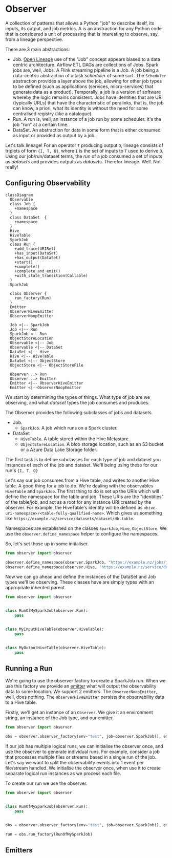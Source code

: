 # Observer

A collection of patterns that allows a Python "job" to describe itself, its inputs, its output, and job metrics. A is an
abstraction for any Python code that is considered a unit of processing that is interesting to observe, say, from a
lineage perspective.

There are 3 main abstractions:

+ Job.  [Open Lineage](https://github.com/OpenLineage/OpenLineage) use of the "Job" concept appears biased to a data
  centric architecture. Airflow ETL DAGs are collections of Jobs. Spark jobs are, well, Jobs. A Flink streaming pipeline
  is a Job. A job being a data-centric abstraction of a task _scheduler_ of some sort. The `Scheduler` abstraction
  provides a layer above the job, allowing for other job types to be defined (such as applications (services,
  micro-services) that generate data as a product). Temporally, a job is a version of software whereby the logic remains
  consistent. Jobs have identities that are URI (typically URLs) that have the characteristic of peralinks, that is, the
  job can know, a priori, what its identity is without the need for some centralised registry (like a catalogue).
+ Run. A run is, well, an instance of a job run by some scheduler. It's the job "run" at a certain time.
+ DataSet. An abstraction for data in some form that is either consumed as input or provided as output by a job.

Let's talk lineage!  For an operator `T` producing output `O`, lineage consists of triplets of form `{I, T, O}`,
where `I` is the set of inputs to `T` used to derive `O`. Using our job/run/dataset terms, the _run_ of a _job_ consumed
a set of inputs as _datasets_ and provides outputs as _datasets_. Therefor lineage. Well. Not really!

## Configuring Observability

```mermaid
classDiagram
  Observable
  class Job {
    +namespace
  }
  class DataSet  {
    +namespace
  }
  Hive
  HiveTable
  SparkJob
  class Run {
    +add_trace(URIRef)
    +has_input(DataSet)
    +has_output(DataSet)
    +start()
    +complete()
    +complete_and_emit()
    +with_state_transition(Callable)
  } 
  SparkJob
  
  class Observer {
    run_factory(Run)
  }
  Emitter 
  ObserverHiveEmitter
  ObserverNoopEmitter
  
  Job <|-- SparkJob
  Job <|-- Run
  SparkJob <-- Run
  ObjectStoreLocation
  Observable <|-- Job
  Observable <|-- DataSet
  DataSet <|-- Hive
  Hive <|-- HiveTable
  DataSet <|-- ObjectStore
  ObjectStore <|-- ObjectStoreFile
  
  Observer ..> Run
  Observer ..> Emitter
  Emitter <|-- ObserverHiveEmitter
  Emitter <|--ObserverNoopEmitter
```

We start by determining the types of things. What type of _job_ are we observing, and what _dataset_ types the job
consumes and produces.

The Observer provides the following subclasses of jobs and datasets.

+ Job.
    + `SparkJob`. A job which runs on a Spark cluster.
+ DataSet
    + `HiveTable`. A table stored within the Hive Metastore.
    + `ObjectStoreLocation`. A blob storage location, such as an S3 bucket or a Azure Data Lake Storage folder.

The first task is to define subclasses for each type of job and dataset you instances of each of the job and dataset.
We'll being using these for our run's `{I, T, O}`

Let's say our job consumes from a Hive table, and writes to another Hive table. A good thing for a job to do. We're
dealing with the observables `HiveTable` and `SparkJob`. The first thing to do is set up the URIs which will define the
namespace for the table and job. These URIs are the "identities" of the table/job, and act as a root for any instance
URI created by the observer. For example, the HiveTable's identity will be defined
as `<hive-uri-namespace>/<table-fully-qualified-name>`. Which gives us something
like `https://example.nz/service/datasets/dataset/db.table`.

Namespaces are established on the classes `SparkJob`, `Hive`,  `ObjectStore`. We use the `observer.define_namespace`
helper to configure the namespaces.

So, let's set those up in some initialiser.

```python
from observer import observer

observer.define_namespace(observer.SparkJob, "https://example.nz/jobs/job")
observer.define_namespace(observer.Hive, 'https://example.nz/service/datasets/dataset/')
```

Now we can go ahead and define the instances of the DataSet and Job types we'll be observing. These classes have
are simply types with an appropriate inherited parent.

```python
from observer import observer


class RunOfMySparkJob(observer.Run):
    pass


class MyInputHiveTable(observer.HiveTable):
    pass


class MyOutputHiveTable(observer.HiveTable):
    pass
```

## Running a Run

We're going to use the observer factory to create a SparkJob run. When we use this factory we provide
an [emitter](#emitters) what will output the observability data to some location. We support 2 emitters.
The `ObserverNoopEmitter`, well, does nothing. The `ObserverHiveEmitter` persists the observability data to a Hive
table.

Firstly, we'll get an instance of an `Observer`. We give it an environment string, an instance of the Job type, and our
emitter.

```python
from observer import observer

obs = observer.observer_factory(env="test", job=observer.SparkJob(), emitter=observer.ObserverNoopEmitter())
```

If our job has multiple logical runs, we can initialise the observer once, and use the observer to generate individual
runs. For example, consider a job that processes multiple files or streams based in a single run of the job. Let's say
we want to split the observability events into 1 event per file/stream handled. We initialise the observer once, when
use it to create separate logical run instances as we process each file.

To create our run we use the observer.

```python
from observer import observer


class RunOfMySparkJob(observer.Run):
    pass


obs = observer.observer_factory(env="test", job=observer.SparkJob(), emitter=observer.ObserverNoopEmitter())

run = obs.run_factory(RunOfMySparkJob)
```

## Emitters



